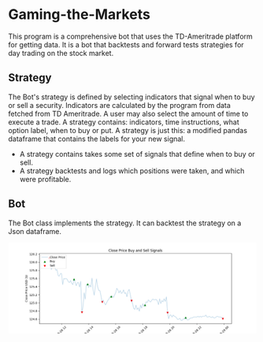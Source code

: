 # Gaming-the-Markets
This program is a comprehensive bot that uses the TD-Ameritrade platform for getting data. It is a bot that backtests and forward tests strategies for day trading on the stock market.


## Strategy
The Bot's strategy is defined by selecting indicators that signal when to buy or sell a security. Indicators are calculated by the program from data fetched from TD Ameritrade. A user may also select the amount of time to execute a trade. 
A strategy contains: indicators, time instructions, what option label, when to buy or put.
A strategy  is just this: a modified pandas dataframe that contains the labels for your new signal.

- A strategy contains takes some set of signals that define when to buy or sell.
- A strategy backtests and logs which positions were taken, and which were profitable.


## Bot
The Bot class implements the strategy. It can backtest the strategy on a Json dataframe. 


![](img.png)